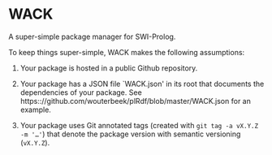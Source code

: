 # WACK

A super-simple package manager for SWI-Prolog.

To keep things super-simple, WACK makes the following assumptions:

  1. Your package is hosted in a public Github repository.

  2. Your package has a JSON file `WACK.json' in its root that
     documents the dependencies of your package.  See
     https:://github.com/wouterbeek/plRdf/blob/master/WACK.json for an
     example.

  3. Your package uses Git annotated tags (created with `git tag -a
     vX.Y.Z -m '…'`) that denote the package version with semantic
     versioning (`vX.Y.Z`).
